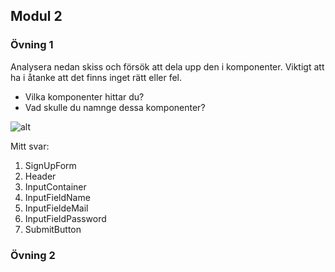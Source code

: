 ## Modul 2

### Övning 1

Analysera nedan skiss och försök att dela upp den i komponenter. Viktigt att ha i åtanke att det finns inget rätt eller fel.

- Vilka komponenter hittar du?
- Vad skulle du namnge dessa komponenter?

![alt](https://raw.githubusercontent.com/zocom-christoffer-wallenberg/account-creation-form/master/mockup/account-creation.png)

Mitt svar:

1. SignUpForm
2. Header
3. InputContainer
4. InputFieldName
5. InputFieldeMail
6. InputFieldPassword
7. SubmitButton

### Övning 2
